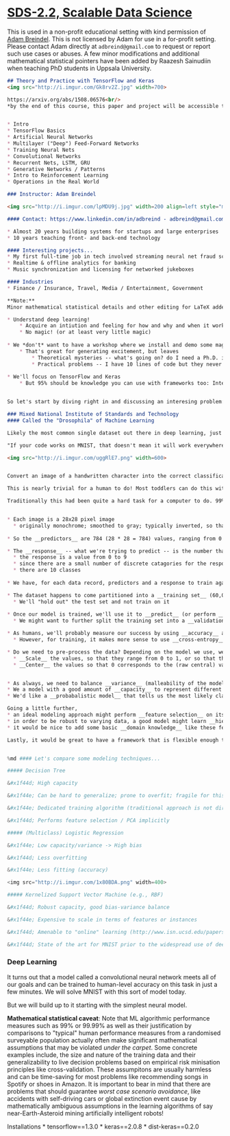 [SDS-2.2, Scalable Data Science](https://lamastex.github.io/scalable-data-science/sds/2/2/)
===========================================================================================

This is used in a non-profit educational setting with kind permission of [Adam Breindel](https://www.linkedin.com/in/adbreind). This is not licensed by Adam for use in a for-profit setting. Please contact Adam directly at `adbreind@gmail.com` to request or report such use cases or abuses. A few minor modifications and additional mathematical statistical pointers have been added by Raazesh Sainudiin when teaching PhD students in Uppsala University.

``` md # Introduction to Deep Learning
## Theory and Practice with TensorFlow and Keras
<img src="http://i.imgur.com/Gk8rv2Z.jpg" width=700>

https://arxiv.org/abs/1508.06576<br/>
*by the end of this course, this paper and project will be accessible to you!*
```

``` md ### Schedule

* Intro
* TensorFlow Basics
* Artificial Neural Networks
* Multilayer ("Deep") Feed-Forward Networks
* Training Neural Nets
* Convolutional Networks
* Recurrent Nets, LSTM, GRU
* Generative Networks / Patterns
* Intro to Reinforcement Learning
* Operations in the Real World

### Instructor: Adam Breindel

<img src="http://i.imgur.com/lpMDU9j.jpg" width=200 align=left style="margin-right:2em;margin-top:1em">

#### Contact: https://www.linkedin.com/in/adbreind - adbreind@gmail.com

* Almost 20 years building systems for startups and large enterprises
* 10 years teaching front- and back-end technology

#### Interesting projects...
* My first full-time job in tech involved streaming neural net fraud scoring (debit cards)
* Realtime & offline analytics for banking
* Music synchronization and licensing for networked jukeboxes

#### Industries
* Finance / Insurance, Travel, Media / Entertainment, Government

**Note:**
Minor mathematical statistical details and other editing for LaTeX added by Dr. Raazesh Sainudiin (Raaz) for the PhD level inter-faculty course at Uppsala University, Spring Semester with Adam's explicit permission for use in a non-profit setting.* All edits by Raaz are qualified by *(raaz)*. Please get Adam's permission before using this in a for-profit non-University setting.
```

``` md ### Class Goals
* Understand deep learning!
    * Acquire an intiution and feeling for how and why and when it works, so you can use it!
    * No magic! (or at least very little magic)
    
* We *don't* want to have a workshop where we install and demo some magical, fairly complicated thing, and we watch it do something awesome, and handwave, and go home
    * That's great for generating excitement, but leaves
        * Theoretical mysteries -- what's going on? do I need a Ph.D. in Math or Statistics to do this?
        * Practical problems -- I have 10 lines of code but they never run because my tensor is the wrong shape!
        
* We'll focus on TensorFlow and Keras 
    * But 95% should be knowledge you can use with frameworks too: Intel BigDL, Baidu PaddlePaddle, NVIDIA Digits, MXNet, etc.
```

``` md ## Deep Learning is About Machines Finding Patterns and Solving Problems

So let's start by diving right in and discussing an interesing problem:
```

``` md %md ## MNIST Digits Dataset
### Mixed National Institute of Standards and Technology
#### Called the "Drosophila" of Machine Learning

Likely the most common single dataset out there in deep learning, just complex enough to be interesting and useful for benchmarks. 

"If your code works on MNIST, that doesn't mean it will work everywhere; but if it doesn't work on MNIST, it probably won't work anywhere" :)

<img src="http://i.imgur.com/uggRlE7.png" width=600>
```

``` md ### What is the goal?

Convert an image of a handwritten character into the correct classification (i.e., which character is it?)

This is nearly trivial for a human to do! Most toddlers can do this with near 100% accuracy, even though they may not be able to count beyond 10 or perform addition.

Traditionally this had been quite a hard task for a computer to do. 99% was not achieved until ~1998. Consistent, easy success at that level was not until 2003 or so.
```

``` md #### Let's describe the specific problem in a little more detail

* Each image is a 28x28 pixel image
  * originally monochrome; smoothed to gray; typically inverted, so that "blank" pixels are black (zeros)
  
* So the __predictors__ are 784 (28 * 28 = 784) values, ranging from 0 (black / no ink when inverted) to 255 (white / full ink when inverted)

* The __response__ -- what we're trying to predict -- is the number that the image represents
  * the response is a value from 0 to 9
  * since there are a small number of discrete catagories for the responses, this is a __classification__ problem, not a __regression__ problem
  * there are 10 classes
  
* We have, for each data record, predictors and a response to train against, so this is a __supervised__ learning task

* The dataset happens to come partitioned into a __training set__ (60,000 records) and a __test set__ (10,000 records)
  * We'll "hold out" the test set and not train on it
  
* Once our model is trained, we'll use it to __predict__ (or perform __inference__) on the test records, and see how well our trained model performs on unseen test data
  * We might want to further split the training set into a __validation set__ or even several __K-fold partitions__ to evaluate as we go

* As humans, we'll probably measure our success by using __accuracy__ as a metric: What fraction of the examples are correctly classified by the model?
  * However, for training, it makes more sense to use __cross-entropy__ to measure, correct, and improve the model. Cross-entropy has the advantage that instead of just counting "right or wrong" answers, it provides a continuous measure of "how wrong (or right)" an answer is. For example, if the correct answer is "1" then the answer "probably a 7, maybe a 1" is wrong, but *less wrong* than the answer "definitely a 7"

* Do we need to pre-process the data? Depending on the model we use, we may want to ...
  * __Scale__ the values, so that they range from 0 to 1, or so that they measure in standard deviations
  * __Center__ the values so that 0 corresponds to the (raw central) value 127.5, or so that 0 corresponds to the mean
```

``` md #### What might be characteristics of a good solution?

* As always, we need to balance __variance__ (malleability of the model in the face of variation in the sample training data) and __bias__ (strength/inflexibility of assumptions built in to the modeling method)
* We a model with a good amount of __capacity__ to represent different patterns in the training data (e.g., different handwriting styles) while not __overfitting__ and learning too much about specific training instances
* We'd like a __probabalistic model__ that tells us the most likely classes given the data and assumptions (for example, in the U.S., a one is often written with a vertical stroke, whereas in Germany it's usually written with 2 strokes, closer to a U.S. 7)

Going a little further,
* an ideal modeling approach might perform __feature selection__ on its own deciding which pixels and combinations of pixels are most informative
* in order to be robust to varying data, a good model might learn __hierarchical or abstract features__ like lines, angles, curves and loops that we as humans use to teach, learn, and distinguish Arabic numerals from each other
* it would be nice to add some basic __domain knowledge__ like these features aren't arbitrary slots in a vector, but are parts of a 2-dimensional image where the contents are roughly __axis-aligned__ and __translation invariant__ -- after all, a "7" is still a "7" even if we move it around a bit on the page

Lastly, it would be great to have a framework that is flexible enough to adapt to similar tasks -- say, Greek, Cyrillic, or Chinese handwritten characters, not just digits.
```

``` python

%md #### Let's compare some modeling techniques...

##### Decision Tree

&#x1f44d; High capacity

&#x1f44e; Can be hard to generalize; prone to overfit; fragile for this kind of task

&#x1f44e; Dedicated training algorithm (traditional approach is not directly a gradient-descent optimization problem)

&#x1f44d; Performs feature selection / PCA implicitly

##### (Multiclass) Logistic Regression

&#x1f44e; Low capacity/variance -> High bias

&#x1f44d; Less overfitting

&#x1f44e; Less fitting (accuracy)

<img src="http://i.imgur.com/1x80BDA.png" width=400>

##### Kernelized Support Vector Machine (e.g., RBF)

&#x1f44d; Robust capacity, good bias-variance balance

&#x1f44e; Expensive to scale in terms of features or instances

&#x1f44d; Amenable to "online" learning (http://www.isn.ucsd.edu/papers/nips00_inc.pdf)

&#x1f44d; State of the art for MNIST prior to the widespread use of deep learning!
```

### Deep Learning

It turns out that a model called a convolutional neural network meets all of our goals and can be trained to human-level accuracy on this task in just a few minutes. We will solve MNIST with this sort of model today.

But we will build up to it starting with the simplest neural model.

**Mathematical statistical caveat**: Note that ML algorithmic performance measures such as 99% or 99.99% as well as their justification by comparisons to "typical" human performance measures from a randomised surveyable population actually often make significant mathematical assumptions that may be violated *under the carpet*. Some concrete examples include, the size and nature of the training data and their generalizability to live decision problems based on empirical risk minisation principles like cross-validation. These assumpitons are usually harmless and can be time-saving for most problems like recommending songs in Spotify or shoes in Amazon. It is important to bear in mind that there are problems that should guarantee *worst case scenario avoidance*, like accidents with self-driving cars or global extinction event cause by mathematically ambiguous assumptions in the learning algorithms of say near-Earth-Asteroid mining artificially intelligent robots!

Installations \* tensorflow==1.3.0 \* keras==2.0.8 \* dist-keras==0.2.0